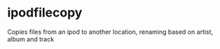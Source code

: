 # ipodfilecopy
Copies files from an ipod to another location, renaming based on artist, album and track
